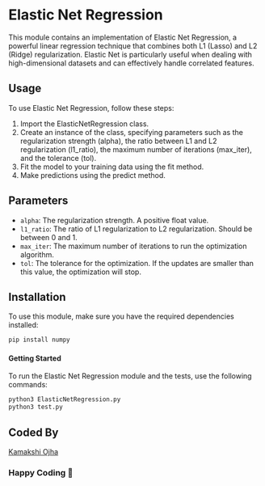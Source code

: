 # Elastic Net Regression

This module contains an implementation of Elastic Net Regression, a powerful linear regression technique that combines both L1 (Lasso) and L2 (Ridge) regularization. Elastic Net is particularly useful when dealing with high-dimensional datasets and can effectively handle correlated features.

## Usage

To use Elastic Net Regression, follow these steps:

1. Import the ElasticNetRegression class.
2. Create an instance of the class, specifying parameters such as the regularization strength (alpha), the ratio between L1 and L2 regularization (l1_ratio), the maximum number of iterations (max_iter), and the tolerance (tol).
3. Fit the model to your training data using the fit method.
4. Make predictions using the predict method.

## Parameters

- `alpha`: The regularization strength. A positive float value.
- `l1_ratio`: The ratio of L1 regularization to L2 regularization. Should be between 0 and 1.
- `max_iter`: The maximum number of iterations to run the optimization algorithm.
- `tol`: The tolerance for the optimization. If the updates are smaller than this value, the optimization will stop.

## Installation

To use this module, make sure you have the required dependencies installed:

```bash
pip install numpy
```

#### Getting Started

To run the Elastic Net Regression module and the tests, use the following commands:

```bash
python3 ElasticNetRegression.py
python3 test.py
```

## Coded By 

[Kamakshi Ojha](https://github.com/KamakshiOjha)

### Happy Coding 👦
